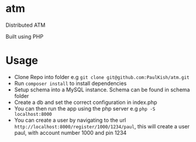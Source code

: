 # atm
Distributed ATM

Built using PHP

# Usage
- Clone Repo into folder e.g `git clone git@github.com:PaulKish/atm.git`
- Run `composer install` to install dependencies
- Setup schema into a MySQL instance. Schema can be found in schema folder
- Create a db and set the correct configuration in index.php
- You can then run the app using the php server e.g `php -S localhost:8000`
- You can create a user by navigating to the url `http://localhost:8000/register/1000/1234/paul`, this will create a user paul, with account number 1000 and pin 1234

